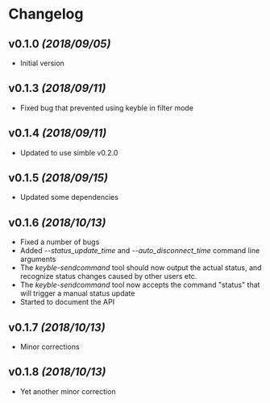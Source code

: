 # Changelog

## v0.1.0 *(2018/09/05)*

- Initial version

## v0.1.3 *(2018/09/11)*

- Fixed bug that prevented using keyble in filter mode

## v0.1.4 *(2018/09/11)*

- Updated to use simble v0.2.0

## v0.1.5 *(2018/09/15)*

- Updated some dependencies

## v0.1.6 *(2018/10/13)*

- Fixed a number of bugs
- Added *--status_update_time* and *--auto_disconnect_time* command line arguments
- The *keyble-sendcommand* tool should now output the actual status, and recognize status changes caused by other users etc.
- The *keyble-sendcommand* tool now accepts the command "status" that will trigger a manual status update
- Started to document the API

## v0.1.7 *(2018/10/13)*

- Minor corrections

## v0.1.8 *(2018/10/13)*

- Yet another minor correction
